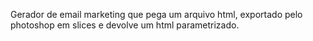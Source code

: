 Gerador de email marketing que pega um arquivo html, exportado pelo photoshop em slices e devolve um html parametrizado.